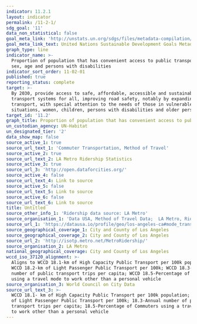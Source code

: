 ```yaml
---
indicator: 11.2.1
layout: indicator
permalink: /11-2-1/
sdg_goal: '11'
data_non_statistical: false
goal_meta_link: 'http://unstats.un.org/sdgs/files/metadata-compilation/Metadata-Goal-11.pdf'
goal_meta_link_text: United Nations Sustainable Development Goals Metadata (pdf 2066kB)
graph_type: line
indicator_name: >-
  Proportion of population that has convenient access to public transport, by
  sex, age and persons with disabilities
indicator_sort_order: 11-02-01
published: true
reporting_status: complete
target: >-
  By 2030, provide access to safe, affordable, accessible and sustainable
  transport systems for all, improving road safety, notably by expanding public
  transport, with special attention to the needs of those in vulnerable
  situations, women, children, persons with disabilities and older persons
target_id: '11.2'
graph_title: Proportion of population that has convenient access to public transportation
un_custodian_agency: UN-Habitat
un_designated_tier: '2'
data_show_map: false
source_active_1: true
source_url_text_1: 'Commuter Transportation, Method of Travel'
source_active_2: true
source_url_text_2: LA Metro Ridership Statistics
source_active_3: true
source_url_3: 'http://open.dataforcities.org/'
source_active_4: false
source_url_text_4: Link to source
source_active_5: false
source_url_text_5: Link to source
source_active_6: false
source_url_text_6: Link to source
title: Untitled
source_other_info_1: 'Ridership data source: LA Metro'
source_organisation_1: 'Data USA, Method of Travel Data;  LA Metro, Ridership Data'
source_url_1: 'https://datausa.io/profile/geo/los-angeles-ca#mode_transport'
source_geographical_coverage_1: City and County of Los Angeles
source_geographical_coverage_2: City and County of Los Angeles
source_url_2: 'http://isotp.metro.net/MetroRidership/'
source_organisation_2: LA Metro
national_geographical_coverage: City and County of Los Angeles
wccd_iso_37120_alignment: >-
  Aligns to WCCD 18.1-km of High Capacity Public Transport per 100k population;
  WCCD 18.2-km of Light Passenger Public Transport per 100k; WCCD 18.3-Annual
  number of public transport trips per capita; WCCD 18.5-Percentage of Commuters
  using a travel mode to work other than a personal vehicle
source_organisation_3: World Council on City Data
source_url_text_3: >-
  WCCD 18.1- km of High Capacity Public Transport per 100k population; 18.2- km
  of Light Passenger Public Transport per 100k; 18.3-Annual number of public
  transport trips per capita; 18.5-Percentage of Commuters using a travel mode
  to work other than a personal vehicle
---
```

